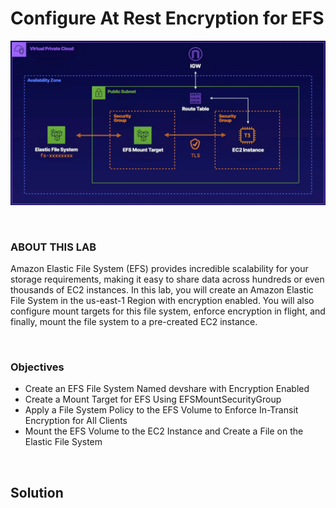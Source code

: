 # Configure At Rest Encryption for EFS

![](../../img/ChallengeLab-6.png)

<br>

### ABOUT THIS LAB
Amazon Elastic File System (EFS) provides incredible scalability for your storage requirements, making it easy to share data across hundreds or even thousands of EC2 instances. In this lab, you will create an Amazon Elastic File System in the us-east-1 Region with encryption enabled. You will also configure mount targets for this file system, enforce encryption in flight, and finally, mount the file system to a pre-created EC2 instance.

<br>

### Objectives
- Create an EFS File System Named devshare with Encryption Enabled
- Create a Mount Target for EFS Using EFSMountSecurityGroup
- Apply a File System Policy to the EFS Volume to Enforce In-Transit Encryption for All Clients
- Mount the EFS Volume to the EC2 Instance and Create a File on the Elastic File System

<br>

## Solution
